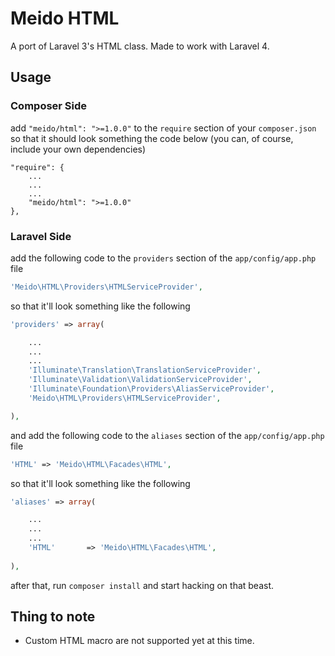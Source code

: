 # Meido HTML

A port of Laravel 3's HTML class. Made to work with Laravel 4.

## Usage

### Composer Side

add `"meido/html": ">=1.0.0"` to the `require` section of your `composer.json` so that it should look something the code below (you can, of course, include your own dependencies)

```composer
"require": {
	...
	...
	...
	"meido/html": ">=1.0.0"
},
```

### Laravel Side

add the following code to the `providers` section of the `app/config/app.php` file

```php
'Meido\HTML\Providers\HTMLServiceProvider',
```

so that it'll look something like the following

```php
'providers' => array(

	...
	...
	...
	'Illuminate\Translation\TranslationServiceProvider',
	'Illuminate\Validation\ValidationServiceProvider',
	'Illuminate\Foundation\Providers\AliasServiceProvider',
	'Meido\HTML\Providers\HTMLServiceProvider',

),
```

and add the following code to the `aliases` section of the `app/config/app.php` file

```php
'HTML' => 'Meido\HTML\Facades\HTML',
```

so that it'll look something like the following

```php
'aliases' => array(

	...
	...
	...
	'HTML'       => 'Meido\HTML\Facades\HTML',
	
),
```

after that, run `composer install` and start hacking on that beast.

## Thing to note

- Custom HTML macro are not supported yet at this time.